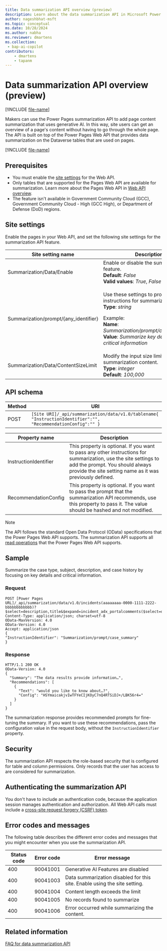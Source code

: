 ```yaml
---
title: Data summarization API overview (preview)
description: Learn about the data summarization API in Microsoft Power Pages.
author: nageshbhat-msft
ms.topic: conceptual
ms.date: 10/28/2024
ms.author: nabha
ms.reviewer: dmartens
ms.collection:
 - bap-ai-copilot
contributors:
    - dmartens
    - tapanm
---
```


# Data summarization API overview (preview)

[!INCLUDE [file-name](~/../shared-content/shared/preview-includes/preview-banner.md)]

Makers can use the Power Pages summarization API to add page content summarization that uses generative AI. In this way, site users can get an overview of a page's content without having to go through the whole page. The API is built on top of the Power Pages Web API that provides data summarization on the Dataverse tables that are used on pages.

[!INCLUDE [file-name](~/../shared-content/shared/preview-includes/preview-note-pp.md)]

## Prerequisites

- You must enable the [site settings](/power-pages/configure/web-api-overview#site-settings-for-the-web-api) for the Web API.
- Only tables that are supported for the Pages Web API are available for summarization. Learn more about the Pages Web API in [Web API overview](/power-pages/configure/web-api-overview).
- The feature isn't available in Government Community Cloud (GCC), Government Community Cloud - High (GCC High), or Department of Defense (DoD) regions.

## Site settings

Enable the pages in your Web API, and set the following site settings for the summarization API feature.

| Site setting name | Description |
|-------------------|-------------|
| Summarization/Data/Enable | Enable or disable the summarization feature.<br>**Default**: *False*<br>**Valid values**: *True*, *False* |
| Summarization/prompt/{any_identifier} | <p>Use these settings to provide any instructions for summarization.<br>**Type**: *string*</p><p>Example:<br>**Name**: *Summarization/prompt/case_summary*<br>**Value**: *Summarize key details and critical information*</p> |
| Summarization/Data/ContentSizeLimit | Modify the input size limit for the summarization content.<br>**Type**: *integer*<br>**Default**: *100,000* |

## API schema

| Method | URI |
|--------|-----|
| POST | `[Site URI]/_api/summarization/data/v1.0/tablename{ "InstructionIdentifier":"", "RecommendationConfig":"" }` |

| Property name | Description |
|---------------|-------------|
| InstructionIdentifier | This property is optional. If you want to pass any other instructions for summarization, use the site settings to add the prompt. You should always provide the site setting name as it was previously defined. |
| RecommendationConfig | This property is optional. If you want to pass the prompt that the summarization API recommends, use this property to pass it. The value should be hashed and not modified. |

> [!NOTE]
> The API follows the standard Open Data Protocol (OData) specifications that the Power Pages Web API supports. The summarization API supports all [read operations](/power-pages/configure/read-operations) that the Power Pages Web API supports.

## Sample

Summarize the case type, subject, description, and case history by focusing on key details and critical information.

### Request

```http
POST [Power Pages URL]/_api/summarization/data/v1.0/incidents(aaaaaaaa-0000-1111-2222-bbbbbbbbbbbb)?$select=description,title&$expand=incident_adx_portalcomments($select=description)
Content-Type: application/json; charset=utf-8
OData-MaxVersion: 4.0
OData-Version: 4.0
Accept: application/json
{
"InstructionIdentifier": "Summarization/prompt/case_summary"
}
```

### Response

```http
HTTP/1.1 200 OK
OData-Version: 4.0
{
  "Summary": "The data results provide information…",
  "Recommendations": [
    {
      "Text": "would you like to know about…?",
      "Config": "HSYmaicakjvIwTFYeCIjKOyC7nQ4RTSiDJ+/LBK56r4="
    }
  ]
}
```

The summarization response provides recommended prompts for fine-tuning the summary. If you want to use these recommendations, pass the configuration value in the request body, without the `InstructionIdentifier` property.

## Security

The summarization API respects the role-based security that is configured for table and column permissions. Only records that the user has access to are considered for summarization.

## Authenticating the summarization API

You don't have to include an authentication code, because the application session manages authentication and authorization. All Web API calls must include a [cross-site request forgery (CSRF) token](/power-pages/configure/web-api-http-requests-handle-errors#example-wrapper-ajax-function-for-the-csrf-token).

## Error codes and messages

The following table describes the different error codes and messages that you might encounter when you use the summarization API.

| Status code | Error code | Error message |
|-------------|------------|---------------|
| 400 | 90041001 | Generative AI Features are disabled |
| 400 | 90041003 | Data summarization disabled for this site. Enable using the site setting. |
| 400 | 90041004 | Content length exceeds the limit |
| 400 | 90041005 | No records found to summarize |
| 400 | 90041006 | Error occurred while summarizing the content. |

## Related information

[FAQ for data summarization API](..\faqs-data-summarization.md)
